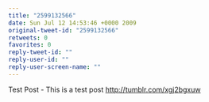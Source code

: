 ```yaml
---
title: "2599132566"
date: Sun Jul 12 14:53:46 +0000 2009
original-tweet-id: "2599132566"
retweets: 0
favorites: 0
reply-tweet-id: ""
reply-user-id: ""
reply-user-screen-name: ""
---
```

Test Post - This is a test post http://tumblr.com/xgj2bgxuw
